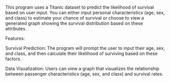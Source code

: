 This program uses a Titanic dataset to predict the likelihood of survival based on user input. You can either input personal characteristics (age, sex, and class) to estimate your chance of survival or choose to view a generated graph showing the survival distribution based on these attributes.

Features:

Survival Prediction: The program will prompt the user to input their age, sex, and class, and then calculate their likelihood of surviving based on these factors.

Data Visualization: Users can view a graph that visualizes the relationship between passenger characteristics (age, sex, and class) and survival rates.
